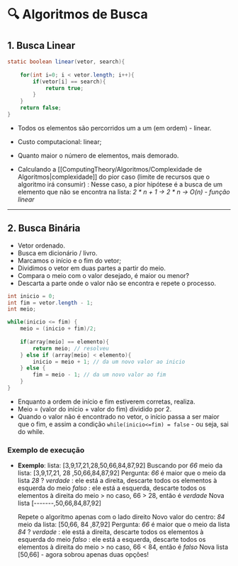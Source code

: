 # 🔍 Algoritmos de Busca

## 1. Busca Linear

```JAVA
static boolean linear(vetor, search){
	
	for(int i=0; i < vetor.length; i++){
		if(vetor[i] == search){
			return true;
		}
	}
	return false;
}
```

- Todos os elementos são percorridos um a um (em ordem) - linear.
- Custo computacional: linear; 
- Quanto maior o número de elementos, mais demorado.

- Calculando a [[ComputingTheory/Algoritmos/Complexidade de Algoritmos|complexidade]] do pior caso (limite de recursos que o algoritmo irá consumir) : 
	Nesse caso, a pior hipótese é a busca de um elemento que não se encontra na lista:
	*2 * n + 1 → 2 * n → O(n) - função linear*

---

## 2. Busca Binária

- Vetor ordenado.
- Busca em dicionário / livro.
- Marcamos o início e o fim do vetor;
- Dividimos o vetor em duas partes a partir do meio.
- Compara o meio com o valor desejado, é maior ou menor?
- Descarta a parte onde o valor não se encontra e repete o processo.

```java
int inicio = 0;
int fim = vetor.length - 1;
int meio;

while(inicio <= fim) {
	meio = (inicio + fim)/2;
	
	if(array[meio] == elemento){
		return meio; // resolveu
	} else if (array[meio] < elemento){
		inicio = meio + 1; // da um novo valor ao inicio
	} else {
		fim = meio - 1; // da um novo valor ao fim
	}
}
```

- Enquanto a ordem de início e fim estiverem corretas, realiza.
- Meio = (valor do início + valor do fim) dividido por 2.
- Quando o valor não é encontrado no vetor, o início passa a ser maior que o fim, e assim a condição `while(inicio<=fim) = false` - ou seja, sai do while.

### Exemplo de execução
- **Exemplo**: lista: [3,9,17,21,28,50,66,84,87,92]
	Buscando por *66*
	meio da lista: [3,9,17,21,   28   ,50,66,84,87,92]
	Pergunta: *66* é maior que o meio da lista *28* ?
		*verdade* : ele está a direita, descarte todos os elementos à esquerda do meio
		*falso* : ele está a esquerda, descarte todos os elementos à direita do meio
		> no caso, 66 > 28, então é *verdade*
	Nova lista [-------,50,66,84,87,92]
	
	Repete o algoritmo apenas com o lado direito
	Novo valor do centro: *84*
	meio da lista: [50,66,   84   ,87,92]
	Pergunta: *66* é maior que o meio da lista *84* ?
		*verdade* : ele está a direita, descarte todos os elementos à esquerda do meio
		*falso* : ele está a esquerda, descarte todos os elementos à direita do meio
		> no caso, 66 < 84, então é *falso*
	Nova lista [50,66] - agora sobrou apenas duas opções!



